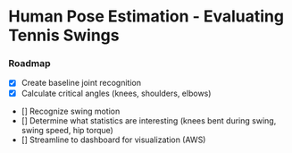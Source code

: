 # Human Pose Estimation - Evaluating Tennis Swings

### Roadmap

- [x] Create baseline joint recognition
- [x] Calculate critical angles (knees, shoulders, elbows)
- [] Recognize swing motion
- [] Determine what statistics are interesting (knees bent during swing, swing speed, hip torque)
- [] Streamline to dashboard for visualization (AWS)
